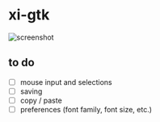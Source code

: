 # xi-gtk

![screenshot](https://raw.githubusercontent.com/eyelash/xi-gtk/master/screenshot.png)

## to do

- [ ] mouse input and selections
- [ ] saving
- [ ] copy / paste
- [ ] preferences (font family, font size, etc.)
